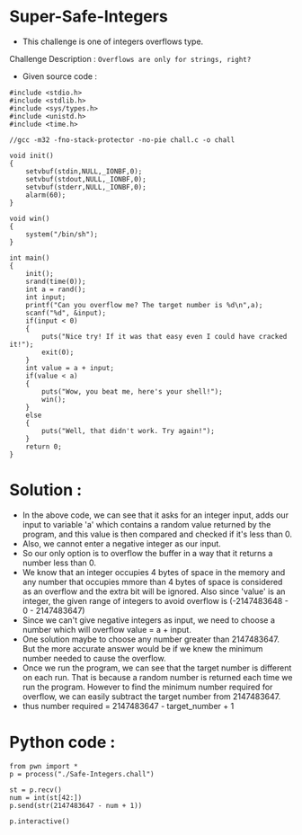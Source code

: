 # Super-Safe-Integers 

* This challenge is one of integers overflows type. 
 
 Challenge Description : ```Overflows are only for strings, right?```

* Given source code : 
```
#include <stdio.h>
#include <stdlib.h>
#include <sys/types.h>
#include <unistd.h>
#include <time.h>

//gcc -m32 -fno-stack-protector -no-pie chall.c -o chall

void init()
{
    setvbuf(stdin,NULL,_IONBF,0);
    setvbuf(stdout,NULL,_IONBF,0);
    setvbuf(stderr,NULL,_IONBF,0);
    alarm(60);
}

void win()
{
    system("/bin/sh");
}
 
int main()
{
    init();
    srand(time(0));
    int a = rand();
    int input;
    printf("Can you overflow me? The target number is %d\n",a);
    scanf("%d", &input);
    if(input < 0)
    {
        puts("Nice try! If it was that easy even I could have cracked it!");
        exit(0);
    }
    int value = a + input;
    if(value < a)
    {
        puts("Wow, you beat me, here's your shell!");
        win();
    }
    else
    {
        puts("Well, that didn't work. Try again!");
    }
    return 0;
}
```
# Solution : 
* In the above code, we can see that it asks for an integer input, adds our input to variable 'a' which contains a random value returned by the program, and this value is then compared and checked if it's less than 0. 
* Also, we cannot enter a negative integer as our input.
* So our only option is to overflow the buffer in a way that it returns a number less than 0.
* We know that an integer occupies 4 bytes of space in the memory and any number that occupies mmore than 4 bytes of space is considered as an overflow and the extra bit will be ignored. Also since 'value' is an integer, the given range of integers to avoid overflow is (-2147483648 - 0 - 2147483647) 
* Since we can't give negative integers as input, we need to choose a number which will overflow value = a + input.
* One solution maybe to choose any number greater than 2147483647. But the more accurate answer would be if we knew the minimum number needed to cause the overflow.
* Once we run the program, we can see that the target number is different on each run. That is because a random number is returned each time we run the program. However to find the minimum number required for overflow, we can easily subtract the target number from 2147483647.
* thus number required = 2147483647 - target_number + 1

# Python code : 

```
from pwn import *
p = process("./Safe-Integers.chall")

st = p.recv()
num = int(st[42:])
p.send(str(2147483647 - num + 1))

p.interactive()
```
